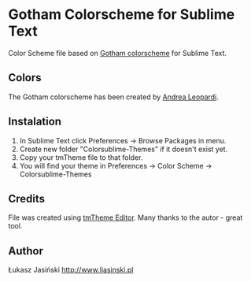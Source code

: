 Gotham Colorscheme for Sublime Text
======================================

Color Scheme file based on [Gotham
colorscheme](https://github.com/whatyouhide/vim-gotham) for Sublime Text. 

Colors
------

The Gotham colorscheme has been created by 
[Andrea Leopardi](https://github.com/whatyouhide).

Instalation
-----------

1. In Sublime Text click Preferences -> Browse Packages in menu.
2. Create new folder "Colorsublime-Themes" if it doesn't exist yet.
3. Copy your tmTheme file to that folder.
4. You will find your theme in Preferences -> Color Scheme -> Colorsublime-Themes

Credits
---
File was created using [tmTheme Editor](http://tmtheme-editor.herokuapp.com/).
Many thanks to the autor - great tool.

Author
--- 
Łukasz Jasiński
http://www.ljasinski.pl